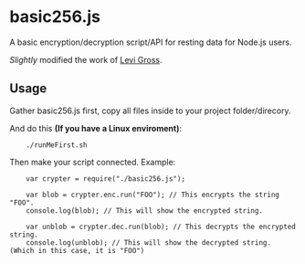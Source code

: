 basic256.js
=========================

A basic encryption/decryption script/API for resting data for Node.js users.

*Slightly* modified the work of [Levi Gross](http://www.levigross.com/2014/03/30/how-to-write-an-encrypt-and-decrypt-api-for-data-at-rest-in-nodejs/).

Usage
-----

Gather basic256.js first, copy all files inside to your project folder/direcory.

And do this **(If you have a Linux enviroment)**:

        ./runMeFirst.sh

Then make your script connected. Example:

        var crypter = require("./basic256.js");
        
        var blob = crypter.enc.run("FOO"); // This encrypts the string "FOO".
        console.log(blob); // This will show the encrypted string.
        
        var unblob = crypter.dec.run(blob); // This decrypts the encrypted string.
        console.log(unblob); // This will show the decrypted string. (Which in this case, it is "FOO")
